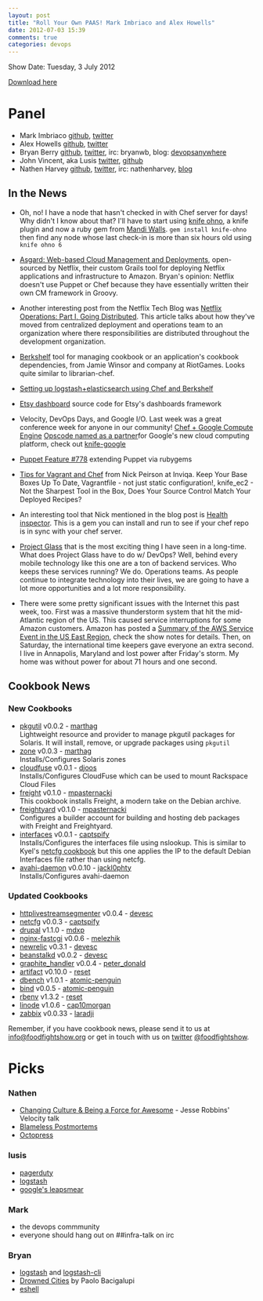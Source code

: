 ```yaml
---
layout: post
title: "Roll Your Own PAAS! Mark Imbriaco and Alex Howells"
date: 2012-07-03 15:39
comments: true
categories: devops
---
```



Show Date:  Tuesday, 3 July 2012

[Download here](http://traffic.libsyn.com/foodfight/ffs19_3.mp3)

Panel
=====

* Mark Imbriaco [github](https://github.com/imbriaco), [twitter](https://twitter.com/#!/markimbriaco/)
* Alex Howells [github](https://github.com/nixgeek), [twitter](https://twitter.com/#!/nixgeek)
* Bryan Berry [github](http://github.com/bryanwb), [twitter](http://twitter.com/bryanwb), irc: bryanwb, blog: [devopsanywhere](http://devopsanywhere.blogspot.com)
* John Vincent, aka Lusis [twitter](https://twitter.com/#!/lusis), [github](https://github.com/lusis    )
* Nathen Harvey [github](http://github.com/nathenharvey), [twitter](http://twitter.com/nathenharvey), irc: nathenharvey, [blog](http://nathenharvey.com)

In the News
-----------

 * Oh, no!  I have a node that hasn't checked in with Chef server for days!  Why didn't I know about that?  I'll have to start using [knife ohno](http://rubygems.org/gems/knife-ohno), a knife plugin and now a ruby gem from [Mandi Walls](http://twitter.com/lnxchk).  `gem install knife-ohno` then find any node whose last check-in is more than six hours old using `knife ohno 6`

 * [Asgard: Web-based Cloud Management and Deployments](http://techblog.netflix.com/2012/06/asgard-web-based-cloud-management-and.html), open-sourced by Netflix, their custom Grails tool for deploying Netflix applications and infrastructure to Amazon. Bryan's opinion: Netflix doesn't use Puppet or Chef because they have essentially written their own CM framework in Groovy.

 * Another interesting post from the Netflix Tech Blog was [Netflix Operations: Part I, Going Distributed](http://techblog.netflix.com/2012/06/netflix-operations-part-i-going.html).  This article talks about how they've moved from centralized deployment and operations team to an organization where there responsibilities are distributed throughout the development organization. 

 * [Berkshelf](http://berkshelf.com/) tool for managing cookbook or an application's cookbook dependencies, from Jamie Winsor and company at RiotGames. Looks quite similar to librarian-chef.

 * [Setting up logstash+elasticsearch using Chef and Berkshelf](http://devopsanywhere.blogspot.it/2012/07/stash-those-logs-set-up-logstash.html)

 * [Etsy dashboard](https://github.com/etsy/dashboard) source code for Etsy's dashboards framework

 *  Velocity, DevOps Days, and Google I/O.  Last week was a great conference week for anyone in our community!  [Chef + Google Compute Engine](http://googledevelopers.blogspot.it/2012/06/google-compute-engine-computing-without.html) [Opscode named as a partner](http://www.opscode.com/press-releases/opscode-announces-integration-with-google-compute-engine/)for Google's new cloud computing platform, check out [knife-google](https://github.com/opscode/knife-google)

 * [Puppet Feature #778](http://projects.puppetlabs.com/issues/7788) extending Puppet via rubygems

 * [Tips for Vagrant and Chef](http://techportal.inviqa.com/2012/06/26/tips-for-vagrant-and-chef/) from Nick Peirson at Inviqa.  Keep Your Base Boxes Up To Date, Vagrantfile - not just static configuration!, knife_ec2 - Not the Sharpest Tool in the Box, Does Your Source Control Match Your Deployed Recipes?

 * An interesting tool that Nick mentioned in the blog post is [Health inspector](http://bmarini.github.com/health_inspector/).  This is a gem you can install and run to see if your chef repo is in sync with your chef server.

 * [Project Glass](https://plus.google.com/111626127367496192147/posts) that is the most exciting thing I have seen in a long-time. What does Project Glass have to do w/ DevOps? Well, behind every mobile technology like this one are a ton of backend services. Who keeps these services running? We do. Operations teams. As people continue to integrate technology into their lives, we are going to have a lot more opportunities and a lot more responsibility.

 * There were some pretty significant issues with the Internet this past week, too.  First was a massive thunderstorm system that hit the mid-Atlantic region of the US.  This caused service interruptions for some Amazon customers.  Amazon has posted a  [Summary of the AWS Service Event in the US East Region](http://aws.amazon.com/message/67457/), check the show notes for details.  Then, on Saturday, the international time keepers gave everyone an extra second. I live in Annapolis, Maryland and lost power after Friday's storm.  My home was without power for about 71 hours and one second.


Cookbook News
-------------
### New Cookbooks

* [pkgutil](http://community.opscode.com/cookbooks/pkgutil) v0.0.2 - [marthag](http://community.opscode.com/users/marthag)  
Lightweight resource and provider to manage pkgutil packages for Solaris.  It will install, remove, or upgrade packages using `pkgutil`
* [zone](http://community.opscode.com/cookbooks/zone) v0.0.3 - [marthag](http://community.opscode.com/users/marthag)  
Installs/Configures Solaris zones
* [cloudfuse](http://community.opscode.com/cookbooks/cloudfuse) v0.0.1 - [djoos](http://community.opscode.com/users/djoos)  
Installs/Configures CloudFuse which can be used to mount Rackspace Cloud Files
* [freight](http://community.opscode.com/cookbooks/freight) v0.1.0 - [mpasternacki](http://community.opscode.com/users/mpasternacki)  
This cookbook installs Freight, a modern take on the Debian archive.
* [freightyard](http://community.opscode.com/cookbooks/freightyard) v0.1.0 - [mpasternacki](http://community.opscode.com/users/mpasternacki)  
Configures a builder account for building and hosting deb packages with Freight and Freightyard.
* [interfaces](http://community.opscode.com/cookbooks/interfaces) v0.0.1 - [captspify](http://community.opscode.com/users/captspify)  
Installs/Configures the interfaces file using nslookup.  This is similar to Kyel's [netcfg cookbook](http://community.opscode.com/cookbooks/netcfg) but this one applies the IP to the default Debian Interfaces file rather than using netcfg.
* [avahi-daemon](http://community.opscode.com/cookbooks/avahi-daemon) v0.0.10 - [jackl0phty](http://community.opscode.com/users/jackl0phty)  
Installs/Configures avahi-daemon 

### Updated Cookbooks

* [httplivestreamsegmenter](http://community.opscode.com/cookbooks/httplivestreamsegmenter) v0.0.4 - [devesc](http://community.opscode.com/users/devesc)
* [netcfg](http://community.opscode.com/cookbooks/netcfg) v0.0.3 - [captspify](http://community.opscode.com/users/captspify)
* [drupal](http://community.opscode.com/cookbooks/drupal) v1.1.0 - [mdxp](http://community.opscode.com/users/mdxp)
* [nginx-fastcgi](http://community.opscode.com/cookbooks/nginx-fastcgi) v0.0.6 - [melezhik](http://community.opscode.com/users/melezhik)
* [newrelic](http://community.opscode.com/cookbooks/newrelic) v0.3.1 - [devesc](http://community.opscode.com/users/devesc)
* [beanstalkd](http://community.opscode.com/cookbooks/beanstalkd) v0.0.2 - [devesc](http://community.opscode.com/users/devesc)
* [graphite_handler](http://community.opscode.com/cookbooks/graphite_handler) v0.0.4 - [peter_donald](http://community.opscode.com/users/peter_donald)
* [artifact](http://community.opscode.com/cookbooks/artifact) v0.10.0 - [reset](http://community.opscode.com/users/reset)
* [dbench](http://community.opscode.com/cookbooks/dbench) v1.0.1 - [atomic-penguin](http://community.opscode.com/users/atomic-penguin)
* [bind](http://community.opscode.com/cookbooks/bind) v0.0.5 - [atomic-penguin](http://community.opscode.com/users/atomic-penguin)
* [rbenv](http://community.opscode.com/cookbooks/rbenv) v1.3.2 - [reset](http://community.opscode.com/users/reset)
* [linode](http://community.opscode.com/cookbooks/linode) v1.0.6 - [cap10morgan](http://community.opscode.com/users/cap10morgan)
* [zabbix](http://community.opscode.com/cookbooks/zabbix) v0.0.33 - [laradji](http://community.opscode.com/users/laradji)

Remember, if you have cookbook news, please send it to us at [info@foodfightshow.org](mailto:info@foodfightshow.org) or get in touch with us on [twitter](http://twitter.com/foodfightshow) [@foodfightshow](http://twitter.com/foodfightshow).

Picks
=====

### Nathen  

* [Changing Culture & Being a Force for Awesome](http://www.youtube.com/watch?v=OU8ihx3nT6I) - Jesse Robbins' Velocity talk
* [Blameless Postmortems](http://www.foodfightshow.org/2012/05/episode-14-live-post-mortem-with-david.html)
* [Octopress](http://octopress.org/)

### lusis  

* [pagerduty](http://pagerduty.com)
* [logstash](http://logstash.net)
* [google's leapsmear](http://googleblog.blogspot.it/2011/09/time-technology-and-leaping-seconds.html)

### Mark  

* the devops commmunity
* everyone should hang out on ##infra-talk on irc

### Bryan  

* [logstash](http://logstash.net) and [logstash-cli](https://github.com/jedi4ever/logstash-cli)
* [Drowned Cities](http://www.amazon.com/The-Drowned-Cities-Paolo-Bacigalupi/dp/0316056243/ref=sr_1_1?s=books&ie=UTF8&qid=1340605354&sr=1-1&keywords=drowned+cities) by Paolo Bacigalupi
* [eshell](http://www.masteringemacs.org/articles/2010/12/13/complete-guide-mastering-eshell/)
